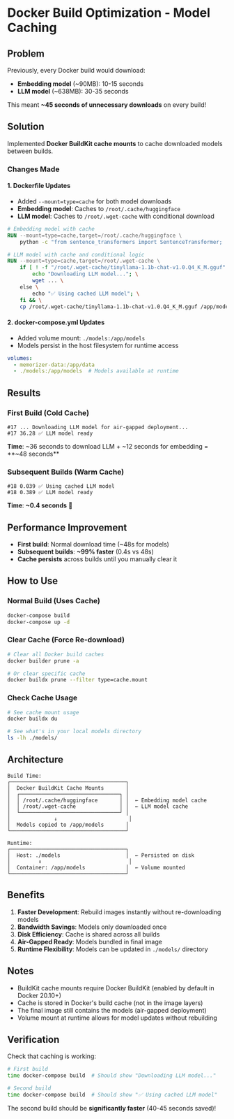 # Docker Build Optimization - Model Caching

## Problem
Previously, every Docker build would download:
- **Embedding model** (~90MB): 10-15 seconds
- **LLM model** (~638MB): 30-35 seconds

This meant **~45 seconds of unnecessary downloads** on every build!

## Solution
Implemented **Docker BuildKit cache mounts** to cache downloaded models between builds.

### Changes Made

#### 1. Dockerfile Updates
- Added `--mount=type=cache` for both model downloads
- **Embedding model**: Caches to `/root/.cache/huggingface`
- **LLM model**: Caches to `/root/.wget-cache` with conditional download

```dockerfile
# Embedding model with cache
RUN --mount=type=cache,target=/root/.cache/huggingface \
    python -c "from sentence_transformers import SentenceTransformer; ..."

# LLM model with cache and conditional logic
RUN --mount=type=cache,target=/root/.wget-cache \
    if [ ! -f "/root/.wget-cache/tinyllama-1.1b-chat-v1.0.Q4_K_M.gguf" ]; then \
        echo "Downloading LLM model..."; \
        wget ... \
    else \
        echo "✅ Using cached LLM model"; \
    fi && \
    cp /root/.wget-cache/tinyllama-1.1b-chat-v1.0.Q4_K_M.gguf /app/models/
```

#### 2. docker-compose.yml Updates
- Added volume mount: `./models:/app/models`
- Models persist in the host filesystem for runtime access

```yaml
volumes:
  - memorizer-data:/app/data
  - ./models:/app/models  # Models available at runtime
```

## Results

### First Build (Cold Cache)
```
#17 ... Downloading LLM model for air-gapped deployment...
#17 36.28 ✅ LLM model ready
```
**Time**: ~36 seconds to download LLM + ~12 seconds for embedding = **~48 seconds**

### Subsequent Builds (Warm Cache)
```
#18 0.039 ✅ Using cached LLM model
#18 0.389 ✅ LLM model ready
```
**Time**: **~0.4 seconds** 🎉

## Performance Improvement
- **First build**: Normal download time (~48s for models)
- **Subsequent builds**: **~99% faster** (0.4s vs 48s)
- **Cache persists** across builds until you manually clear it

## How to Use

### Normal Build (Uses Cache)
```bash
docker-compose build
docker-compose up -d
```

### Clear Cache (Force Re-download)
```bash
# Clear all Docker build caches
docker builder prune -a

# Or clear specific cache
docker buildx prune --filter type=cache.mount
```

### Check Cache Usage
```bash
# See cache mount usage
docker buildx du

# See what's in your local models directory
ls -lh ./models/
```

## Architecture

```
Build Time:
┌─────────────────────────────────────┐
│  Docker BuildKit Cache Mounts       │
│  ┌────────────────────────────────┐ │
│  │ /root/.cache/huggingface       │ │  ← Embedding model cache
│  │ /root/.wget-cache              │ │  ← LLM model cache
│  └────────────────────────────────┘ │
│              ↓                       │
│  Models copied to /app/models       │
└─────────────────────────────────────┘

Runtime:
┌─────────────────────────────────────┐
│  Host: ./models                     │  ← Persisted on disk
│         ↕                            │
│  Container: /app/models             │  ← Volume mounted
└─────────────────────────────────────┘
```

## Benefits

1. **Faster Development**: Rebuild images instantly without re-downloading models
2. **Bandwidth Savings**: Models only downloaded once
3. **Disk Efficiency**: Cache is shared across all builds
4. **Air-Gapped Ready**: Models bundled in final image
5. **Runtime Flexibility**: Models can be updated in `./models/` directory

## Notes

- BuildKit cache mounts require Docker BuildKit (enabled by default in Docker 20.10+)
- Cache is stored in Docker's build cache (not in the image layers)
- The final image still contains the models (air-gapped deployment)
- Volume mount at runtime allows for model updates without rebuilding

## Verification

Check that caching is working:
```bash
# First build
time docker-compose build  # Should show "Downloading LLM model..."

# Second build
time docker-compose build  # Should show "✅ Using cached LLM model"
```

The second build should be **significantly faster** (40-45 seconds saved)!

